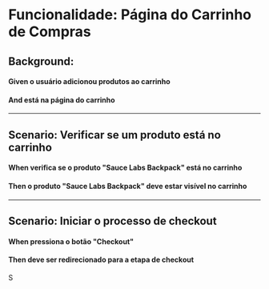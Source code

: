 # Funcionalidade: Página do Carrinho de Compras

## Background:
#### Given o usuário adicionou produtos ao carrinho
#### And está na página do carrinho

---

## Scenario: Verificar se um produto está no carrinho
#### When verifica se o produto "Sauce Labs Backpack" está no carrinho
#### Then o produto "Sauce Labs Backpack" deve estar visível no carrinho

---

## Scenario: Iniciar o processo de checkout
#### When pressiona o botão "Checkout"
#### Then deve ser redirecionado para a etapa de checkout
S